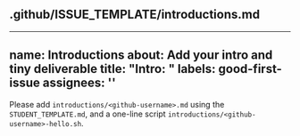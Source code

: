 ## .github/ISSUE_TEMPLATE/introductions.md

---
name: Introductions
about: Add your intro and tiny deliverable
title: "Intro: <github-username>"
labels: good-first-issue
assignees: ''
---


Please add `introductions/<github-username>.md` using the `STUDENT_TEMPLATE.md`, and a one-line script `introductions/<github-username>-hello.sh`.